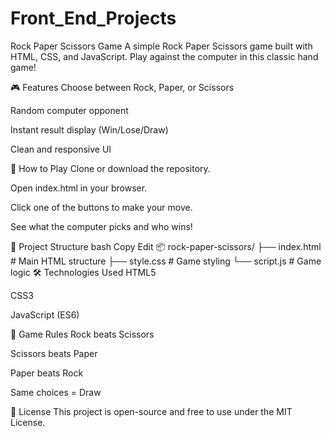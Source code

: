 # Front_End_Projects
Rock Paper Scissors Game
A simple Rock Paper Scissors game built with HTML, CSS, and JavaScript. Play against the computer in this classic hand game!

🎮 Features
Choose between Rock, Paper, or Scissors

Random computer opponent

Instant result display (Win/Lose/Draw)

Clean and responsive UI

🚀 How to Play
Clone or download the repository.

Open index.html in your browser.

Click one of the buttons to make your move.

See what the computer picks and who wins!

📁 Project Structure
bash
Copy
Edit
📦 rock-paper-scissors/
├── index.html     # Main HTML structure
├── style.css      # Game styling
└── script.js      # Game logic
🛠️ Technologies Used
HTML5

CSS3

JavaScript (ES6)

🧠 Game Rules
Rock beats Scissors

Scissors beats Paper

Paper beats Rock

Same choices = Draw

📄 License
This project is open-source and free to use under the MIT License.
